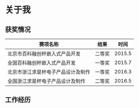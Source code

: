 # 关于我

## 获奖情况
|             赛项名称             |  结果  |  时间  |
|----------------------------------|--------|--------|
|  北京市百科融创杯嵌入式产品开发  | 二等奖 | 2015.5 |
|   全国百科融创杯嵌入式产品开发   | 一等奖 | 2015.7 |
|北京市浙江求是杯电子产品设计及制作| 一等奖 | 2016.3 |
| 全国浙江求是杯电子产品设计及制作 | 二等奖 | 2016.5 |

## 工作经历